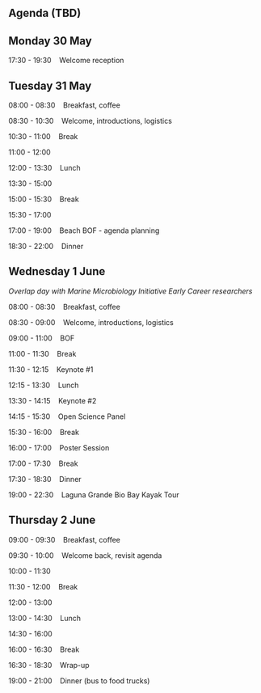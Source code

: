 ## Agenda (TBD)

## Monday 30 May

17:30 - 19:30 &nbsp;&nbsp;&nbsp;Welcome reception

## Tuesday 31 May  

08:00 - 08:30 &nbsp;&nbsp;&nbsp;Breakfast, coffee

08:30 - 10:30 &nbsp;&nbsp;&nbsp;Welcome, introductions, logistics

10:30 - 11:00 &nbsp;&nbsp;&nbsp;Break

11:00 - 12:00 &nbsp;&nbsp;&nbsp;

12:00 - 13:30	&nbsp;&nbsp;&nbsp;Lunch 

13:30 - 15:00 &nbsp;&nbsp;&nbsp;

15:00 - 15:30 &nbsp;&nbsp;&nbsp;Break

15:30 - 17:00 &nbsp;&nbsp;&nbsp;

17:00 - 19:00	&nbsp;&nbsp;&nbsp;Beach BOF - agenda planning

18:30 - 22:00 &nbsp;&nbsp;&nbsp;Dinner 


## Wednesday 1 June 

_Overlap day with Marine Microbiology Initiative Early Career researchers_

08:00 - 08:30 &nbsp;&nbsp;&nbsp;Breakfast, coffee

08:30 - 09:00 &nbsp;&nbsp;&nbsp;Welcome, introductions, logistics

09:00 - 11:00 &nbsp;&nbsp;&nbsp;BOF

11:00 - 11:30 &nbsp;&nbsp;&nbsp;Break

11:30 - 12:15 &nbsp;&nbsp;&nbsp;Keynote #1

12:15 - 13:30	&nbsp;&nbsp;&nbsp;Lunch

13:30 - 14:15 &nbsp;&nbsp;&nbsp;Keynote #2  

14:15 - 15:30 &nbsp;&nbsp;&nbsp;Open Science Panel  

15:30 - 16:00 &nbsp;&nbsp;&nbsp;Break  

16:00 - 17:00 &nbsp;&nbsp;&nbsp;Poster Session

17:00 - 17:30 &nbsp;&nbsp;&nbsp;Break  

17:30 - 18:30 &nbsp;&nbsp;&nbsp;Dinner

19:00 - 22:30 &nbsp;&nbsp;&nbsp;Laguna Grande Bio Bay Kayak Tour

## Thursday 2 June


09:00 - 09:30 &nbsp;&nbsp;&nbsp;Breakfast, coffee

09:30 - 10:00 &nbsp;&nbsp;&nbsp;Welcome back, revisit agenda

10:00 - 11:30 &nbsp;&nbsp;&nbsp;

11:30 - 12:00  &nbsp;&nbsp;&nbsp;Break

12:00 - 13:00 &nbsp;&nbsp;&nbsp;

13:00 - 14:30 &nbsp;&nbsp;&nbsp;Lunch

14:30 - 16:00 &nbsp;&nbsp;&nbsp;

16:00 - 16:30  &nbsp;&nbsp;&nbsp;Break

16:30 - 18:30  &nbsp;&nbsp;&nbsp;Wrap-up

19:00 - 21:00 &nbsp;&nbsp;&nbsp;Dinner (bus to food trucks)
